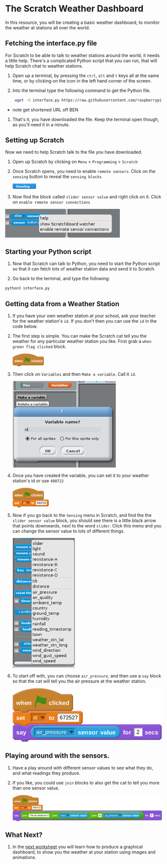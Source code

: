 # The Scratch Weather Dashboard

In this resource, you will be creating a basic weather dashboard, to monitor the weather at stations all over the world.

## Fetching the interface.py file

For Scratch to be able to talk to weather stations around the world, it needs a little help. There's a complicated Python script that you can run, that will help Scratch chat to weather stations.

1. Open up a terminal, by pressing the `ctrl`, `alt` and `t` keys all at the same time, or by clicking on the icon in the left hand corner of the screen.

1. Into the terminal type the following command to get the Python file.

	```bash
	 wget -O interface.py https://raw.githubusercontent.com/raspberrypilearning/scratching-the-weather/master/code/interface.py?token=AETp8m9CBcAxVOOTmuLO7X9K7cXqPRcrks5YQZB_wA%3D%3D
	```
- note get shortened URL off BEN

1. That's it, you have downloaded the file. Keep the terminal open though, as you'll need it in a minute.

## Setting up Scratch

Now we need to help Scratch talk to the file you have downloaded.

1. Open up Scratch by clicking on `Menu` > `Programming` > `Scratch`

1. Once Scratch opens, you need to enable `remote sensors`. Click on the `sensing` button to reveal the `sensing blocks`

	![](images/sensing.png)

1. Now find the block called `slider sensor value` and right click on it. Click on `enable remote sensor connections`

![](images/enable.png)

## Starting your Python script

1. Now that Scratch can talk to Python, you need to start the Python script so that it can fetch lots of weather station data and send it to Scratch.

1. Go back to the terminal, and type the following:

```bash
python3 interface.py
```

## Getting data from a Weather Station

1. If you have your own weather station at your school, ask your teacher for the weather station's `id`. If you don't then you can use the `id` in the code below.

1. The first step is simple. You can make the Scratch cat tell you the weather for any particular weather station you like. First grab a `when green flag clicked` block.

	![](images/cat-1.png)

1. Then click on `Variables` and then `Make a variable`. Call it `id`.

	![](images/variable.png)

1. Once you have created the variable, you can set it to your weather station's id or use `490722`

	![](images/cat-2.png)

1. Now if you go back to the `Sensing` menu in Scratch, and find the the `slider sensor value` block, you should see there is a little black arrow that points downwards, next to the word `slider`. Click this menu and you can change the sensor value to lots of different things.

	![](images/menu.png)

1. To start off with, you can choose `air_pressure`, and then use a `say` block so that the cat will tell you the air pressure at the weather station.

	![](images/cat-final.png)
	
## Playing around with the sensors.

1. Have a play around with different sensor values to see what they do, and what readings they produce.

1. If you like, you could use `join` blocks to also get the cat to tell you more than one sensor value.

	![](images/cat-extension.png)
	
## What Next?

1. In the [next worksheet](worksheet2.md) you will learn how to produce a graphical dashboard, to show you the weather at your station using images and animations.
